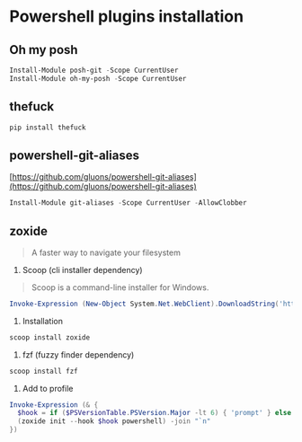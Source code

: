 # Powershell plugins installation

## Oh my posh
```powershell
Install-Module posh-git -Scope CurrentUser
Install-Module oh-my-posh -Scope CurrentUser
```

## thefuck
```powershell
pip install thefuck
```

## powershell-git-aliases
[https://github.com/gluons/powershell-git-aliases](https://github.com/gluons/powershell-git-aliases)
```powershell
Install-Module git-aliases -Scope CurrentUser -AllowClobber
```

## zoxide
> A faster way to navigate your filesystem

1. Scoop (cli installer dependency)
  > Scoop is a command-line installer for Windows.
  ```powershell
  Invoke-Expression (New-Object System.Net.WebClient).DownloadString('https://get.scoop.sh')
  ```
1. Installation
  ```powershell
  scoop install zoxide
  ```
1. fzf (fuzzy finder dependency)
  ```powershell
  scoop install fzf
  ```
1. Add to profile
  ```powershell
  Invoke-Expression (& {
    $hook = if ($PSVersionTable.PSVersion.Major -lt 6) { 'prompt' } else { 'pwd' }
    (zoxide init --hook $hook powershell) -join "`n"
  })
  ```